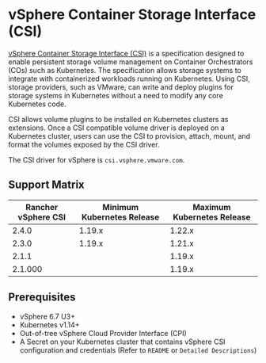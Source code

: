 # vSphere Container Storage Interface (CSI)

[vSphere Container Storage Interface (CSI)](https://github.com/kubernetes-sigs/vsphere-csi-driver) is a specification designed to enable persistent storage volume management on Container Orchestrators (COs) such as Kubernetes. The specification allows storage systems to integrate with containerized workloads running on Kubernetes. Using CSI, storage providers, such as VMware, can write and deploy plugins for storage systems in Kubernetes without a need to modify any core Kubernetes code.

CSI allows volume plugins to be installed on Kubernetes clusters as extensions. Once a CSI compatible volume driver is deployed on a Kubernetes cluster, users can use the CSI to provision, attach, mount, and format the volumes exposed by the CSI driver.

The CSI driver for vSphere is `csi.vsphere.vmware.com`.

## Support Matrix

| Rancher vSphere CSI | Minimum Kubernetes Release | Maximum Kubernetes Release |
| ------------------- | -------------------------- | -------------------------- |
| 2.4.0               | 1.19.x                     | 1.22.x                     |
| 2.3.0               | 1.19.x                     | 1.21.x                     |
| 2.1.1               |                            | 1.19.x                     |
| 2.1.000             |                            | 1.19.x                     |

## Prerequisites

- vSphere 6.7 U3+
- Kubernetes v1.14+
- Out-of-tree vSphere Cloud Provider Interface (CPI)
- A Secret on your Kubernetes cluster that contains vSphere CSI configuration and credentials (Refer to `README` or `Detailed Descriptions`)
